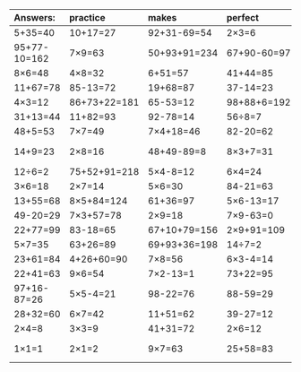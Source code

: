 | Answers: | practice | makes | perfect | ! |
| :--- | :--- | :--- | :--- | :--- |
| 5+35=40 | 10+17=27 | 92+31-69=54 | 2×3=6 | 3×5=15 | 
| 95+77-10=162 | 7×9=63 | 50+93+91=234 | 67+90-60=97 | 8×8=64 | 
| 8×6=48 | 4×8=32 | 6+51=57 | 41+44=85 | 3×2=6 | 
| 11+67=78 | 85-13=72 | 19+68=87 | 37-14=23 | 40+23=63 | 
| 4×3=12 | 86+73+22=181 | 65-53=12 | 98+88+6=192 | 33-6=27 | 
| 31+13=44 | 11+82=93 | 92-78=14 | 56÷8=7 | 1+10=11 | 
| 48+5=53 | 7×7=49 | 7×4+18=46 | 82-20=62 | 9×9=81 | 
| 14+9=23 | 2×8=16 | 48+49-89=8 | 8×3+7=31 | 8×5-16=24 | 
| 12÷6=2 | 75+52+91=218 | 5×4-8=12 | 6×4=24 | 4×4=16 | 
| 3×6=18 | 2×7=14 | 5×6=30 | 84-21=63 | 5×5-23=2 | 
| 13+55=68 | 8×5+84=124 | 61+36=97 | 5×6-13=17 | 3×6-17=1 | 
| 49-20=29 | 7×3+57=78 | 2×9=18 | 7×9-63=0 | 22+23=45 | 
| 22+77=99 | 83-18=65 | 67+10+79=156 | 2×9+91=109 | 39-37=2 | 
| 5×7=35 | 63+26=89 | 69+93+36=198 | 14÷7=2 | 7×5=35 | 
| 23+61=84 | 4+26+60=90 | 7×8=56 | 6×3-4=14 | 77-29=48 | 
| 22+41=63 | 9×6=54 | 7×2-13=1 | 73+22=95 | 3×9-19=8 | 
| 97+16-87=26 | 5×5-4=21 | 98-22=76 | 88-59=29 | 72÷8=9 | 
| 28+32=60 | 6×7=42 | 11+51=62 | 39-27=12 | 6×9=54 | 
| 2×4=8 | 3×3=9 | 41+31=72 | 2×6=12 | 8×2=16 | 
| 1×1=1 | 2×1=2 | 9×7=63 | 25+58=83 | 8×9-16=56 | 

